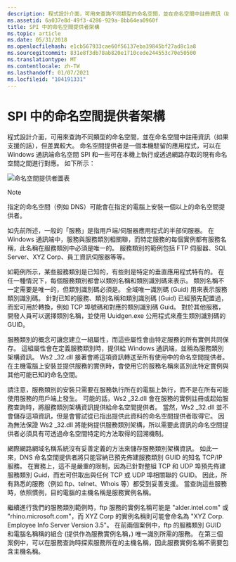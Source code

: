 ```yaml
---
description: 程式設計介面，可用來查詢不同類型的命名空間，並在命名空間中註冊資訊（如果支援的話），但差異較大。
ms.assetid: 6a037e8d-49f3-4286-929a-8bb64ea0960f
title: SPI 中的命名空間提供者架構
ms.topic: article
ms.date: 05/31/2018
ms.openlocfilehash: e1cb567933cae60f56137eba39845bf27ad8c1a8
ms.sourcegitcommit: 831e8f3db78ab820e1710cede244553c70e50500
ms.translationtype: MT
ms.contentlocale: zh-TW
ms.lasthandoff: 01/07/2021
ms.locfileid: "104191331"
---
```

# <a name="namespace-provider-architecture-in-the-spi"></a>SPI 中的命名空間提供者架構

程式設計介面，可用來查詢不同類型的命名空間，並在命名空間中註冊資訊（如果支援的話），但差異較大。 命名空間提供者是一個本機駐留的應用程式，可以在 Windows 通訊端命名空間 SPI 和一些可在本機上執行或透過網路存取的現有命名空間之間進行對應。 如下所示：

![命名空間提供者圖表](images/ovrvw3-1.png)

> [!Note]  
> 指定的命名空間（例如 DNS）可能會在指定的電腦上安裝一個以上的命名空間提供者。

 

如先前所述，一般的「服務」是指用戶端/伺服器應用程式的半部伺服器。 在 Windows 通訊端中，服務與服務類別相關聯，而特定服務的每個實例都有服務名稱，此名稱在服務類別中必須是唯一的。 服務類別的範例包括 FTP 伺服器、SQL Server、XYZ Corp、員工資訊伺服器等等。

如範例所示，某些服務類別是已知的，有些則是特定的垂直應用程式特有的。 在任一種情況下，每個服務類別都會以類別名稱和類別識別碼來表示。 類別名稱不一定需要是唯一的，但類別識別碼必須是。 全域唯一識別碼 (Guid) 用來表示服務類別識別碼。 針對已知的服務、類別名稱和類別識別碼 (Guid) 已經預先配置過，而宏可用於轉換，例如 TCP 埠號碼和對應的類別識別碼 Guid。 對於其他服務，開發人員可以選擇類別名稱，並使用 Uuidgen.exe 公用程式來產生類別識別碼的 GUID。

服務類別的概念可讓您建立一組屬性，而這些屬性會由特定服務的所有實例共同保存。 這組屬性會在定義服務類別時，提供給 Windows 通訊端，並稱為服務類別架構資訊。 Ws2 \_32.dll 接著會將這項資訊轉送至所有使用中的命名空間提供者。 在主機電腦上安裝並提供服務的實例時，會使用它的服務名稱來區別此特定實例與其他可能已知的命名空間。

請注意，服務類別的安裝只需要在服務執行所在的電腦上執行，而不是在所有可能使用服務的用戶端上發生。 可能的話，Ws2 \_32.dll 會在服務的實例註冊或起始服務查詢時，將服務類別架構資訊提供給命名空間提供者。 當然，Ws2 \_32.dll 並不會儲存這項資訊，但是會嘗試從已指出提供此資料的命名空間提供者取得它。 因為無法保證 Ws2 \_32.dll 將能夠提供服務類別架構，所以需要此資訊的命名空間提供者必須具有可透過命名空間特定的方法取得的回溯機制。

網際網路網域名稱系統沒有妥善定義的方法來儲存服務類別架構資訊。 如此一來，DNS 命名空間提供者將只能容納已預先佈建服務類別 GUID 的知名 TCP/IP 服務。 在實務上，這不是嚴重的限制，因為已針對整組 TCP 和 UDP 埠預先佈建服務類別 Guid，而宏可供取出與任何 TCP 或 UDP 埠相關聯的 GUID。 因此，所有熟悉的服務（例如 ftp、telnet、Whois 等）都受到妥善支援。 當查詢這些服務時，依照慣例，目的電腦的主機名稱是服務實例名稱。

繼續進行我們的服務類別範例時，ftp 服務的實例名稱可能是 "alder.intel.com" 或 "rhino.microsoft.com"，而 XYZ Corp 的實例名稱則可能會命名為 "XYZ Corp. Employee Info Server Version 3.5"。 在前兩個案例中，ftp 的服務類別 GUID 和電腦名稱稱的組合 (提供作為服務實例名稱，) 唯一識別所需的服務。 在第三個案例中，可以在服務查詢時探索服務所在的主機名稱，因此服務實例名稱不需要包含主機名稱。

 

 



